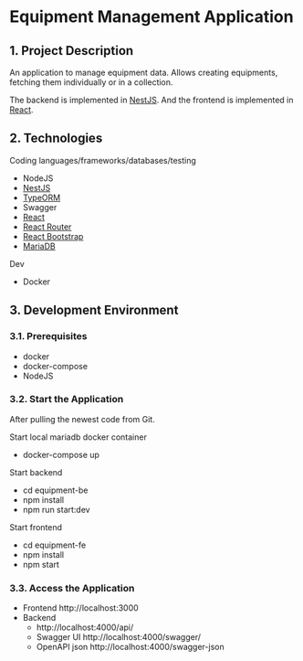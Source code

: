 # Equipment Management Application

## 1. Project Description

An application to manage equipment data.
Allows creating equipments, fetching them individually or in a collection.

The backend is implemented in [NestJS](https://nestjs.com/). And the frontend is implemented in [React](https://reactjs.org/).

## 2. Technologies

Coding languages/frameworks/databases/testing

- NodeJS
- [NestJS](https://nestjs.com/)
- [TypeORM](https://typeorm.io/)
- Swagger
- [React](https://reactjs.org/)
- [React Router](https://reactrouter.com/)
- [React Bootstrap](https://react-bootstrap.github.io)
- [MariaDB](https://mariadb.org/)

Dev

- Docker

## 3. Development Environment

### 3.1. Prerequisites

- docker
- docker-compose
- NodeJS

### 3.2. Start the Application

After pulling the newest code from Git.

Start local mariadb docker container

- docker-compose up

Start backend

- cd equipment-be
- npm install
- npm run start:dev

Start frontend

- cd equipment-fe
- npm install
- npm start

### 3.3. Access the Application

- Frontend http://localhost:3000
- Backend
  - http://localhost:4000/api/
  - Swagger UI http://localhost:4000/swagger/
  - OpenAPI json http://localhost:4000/swagger-json
